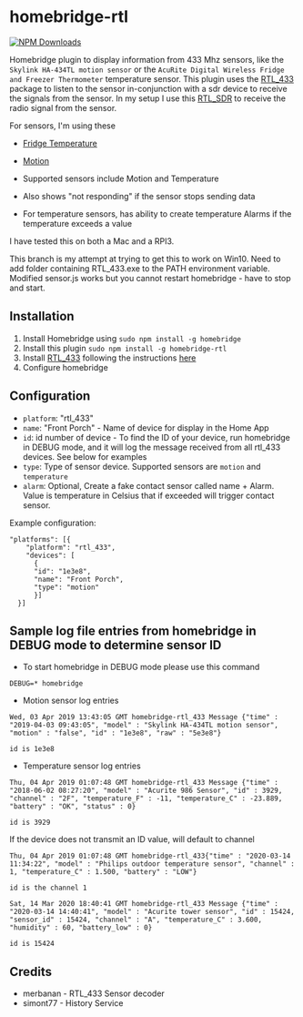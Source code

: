 # homebridge-rtl

[![NPM Downloads](https://img.shields.io/npm/dm/homebridge-rtl.svg?style=flat)](https://npmjs.org/package/homebridge-rtl)

Homebridge plugin to display information from 433 Mhz sensors, like the `Skylink HA-434TL motion sensor` or the `AcuRite Digital Wireless Fridge and Freezer Thermometer` temperature sensor.  This plugin uses the [RTL_433](https://github.com/merbanan/rtl_433) package to listen to the sensor in-conjunction with a sdr device to receive the signals from the sensor.  In my setup I use this [RTL_SDR](https://www.amazon.ca/gp/product/B00PAGS0HO/ref=ppx_yo_dt_b_asin_title_o07_s00?ie=UTF8&psc=1) to receive the radio signal from the sensor.

For sensors, I'm using these

* [Fridge Temperature](https://www.amazon.ca/gp/product/B004QJVU78/ref=ppx_yo_dt_b_asin_title_o01_s00?ie=UTF8&psc=1)
* [Motion](https://www.amazon.ca/gp/product/B003CWGDTK/ref=ppx_yo_dt_b_asin_title_o05_s00?ie=UTF8&psc=1)

* Supported sensors include Motion and Temperature
* Also shows "not responding" if the sensor stops sending data
* For temperature sensors, has ability to create temperature Alarms if the temperature exceeds a value

I have tested this on both a Mac and a RPI3. 

This branch is my attempt at trying to get this to work on Win10. Need to add folder containing RTL_433.exe to the PATH environment variable. Modified sensor.js works but you cannot restart homebridge - have to stop and start. 

## Installation
1.	Install Homebridge using
`sudo npm install -g homebridge`
2.	Install this plugin
`sudo npm install -g homebridge-rtl`
3.	Install [RTL_433](https://github.com/merbanan/rtl_433) following the instructions [here](https://github.com/merbanan/rtl_433#installation-instructions)
4. Configure homebridge

## Configuration
* `platform`: "rtl_433"
* `name`: "Front Porch" - Name of device for display in the Home App
* `id`: id number of device - To find the ID of your device, run homebridge in DEBUG mode, and it will log the message received from all rtl_433 devices.  See below for examples
* `type`: Type of sensor device.  Supported sensors are `motion` and `temperature`
* `alarm`: Optional, Create a fake contact sensor called name + Alarm.  Value is temperature in Celsius that if exceeded will trigger contact sensor.

Example configuration:

```
"platforms": [{
    "platform": "rtl_433",
    "devices": [
      {
      "id": "1e3e8",
      "name": "Front Porch",
      "type": "motion"
      }]
  }]
```

## Sample log file entries from homebridge in DEBUG mode to determine sensor ID

* To start homebridge in DEBUG mode please use this command

`DEBUG=* homebridge`

* Motion sensor log entries

```
Wed, 03 Apr 2019 13:43:05 GMT homebridge-rtl_433 Message {"time" : "2019-04-03 09:43:05", "model" : "Skylink HA-434TL motion sensor", "motion" : "false", "id" : "1e3e8", "raw" : "5e3e8"}

id is 1e3e8
```

* Temperature sensor log entries

```
Thu, 04 Apr 2019 01:07:48 GMT homebridge-rtl_433 Message {"time" : "2018-06-02 08:27:20", "model" : "Acurite 986 Sensor", "id" : 3929, "channel" : "2F", "temperature_F" : -11, "temperature_C" : -23.889, "battery" : "OK", "status" : 0}

id is 3929
```

If the device does not transmit an ID value, will default to channel

```
Thu, 04 Apr 2019 01:07:48 GMT homebridge-rtl_433{"time" : "2020-03-14 11:34:22", "model" : "Philips outdoor temperature sensor", "channel" : 1, "temperature_C" : 1.500, "battery" : "LOW"}

id is the channel 1
```

```
Sat, 14 Mar 2020 18:40:41 GMT homebridge-rtl_433 Message {"time" : "2020-03-14 14:40:41", "model" : "Acurite tower sensor", "id" : 15424, "sensor_id" : 15424, "channel" : "A", "temperature_C" : 3.600, "humidity" : 60, "battery_low" : 0}

id is 15424
```

## Credits
* merbanan - RTL_433 Sensor decoder
* simont77 - History Service
